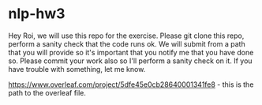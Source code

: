 # nlp-hw3
Hey Roi, we will use this repo for the exercise. Please git clone this repo, perform a sanity check that the code runs ok. We will submit from a path that you will provide so it's important that you notify me that you have done so. Please commit your work also so I'll perform a sanity check on it. If you have trouble with something, let me know.

https://www.overleaf.com/project/5dfe45e0cb28640001341fe8 - this is the path to the overleaf file.
